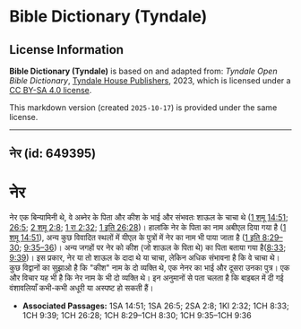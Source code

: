 # Bible Dictionary (Tyndale)

## License Information

**Bible Dictionary (Tyndale)** is based on and adapted from: _Tyndale Open Bible Dictionary_, [Tyndale House Publishers](https://tyndaleopenresources.com/), 2023, which is licensed under a [CC BY-SA 4.0 license](https://creativecommons.org/licenses/by-sa/4.0/legalcode.en).

This markdown version (created `2025-10-17`) is provided under the same license.



--------------------------------

## नेर (id: 649395)

नेर
===

नेर एक बिन्यामिनी थे, वे अब्नेर के पिता और कीश के भाई और संभवतः शाऊल के चाचा थे ([1 शमू 14:51](https://ref.ly/1Sam14:51); [26:5](https://ref.ly/1Sam26:5); [2 शमू 2:8](https://ref.ly/2Sam2:8); [1 रा 2:32](https://ref.ly/1Kgs2:32); [1 इति 26:28](https://ref.ly/1Chr26:28))। हालांकि नेर के पिता का नाम अबीएल दिया गया है ([1 शमू 14:51](https://ref.ly/1Sam14:51)), अन्य कुछ विवादित स्थलों में यीएल के पुत्रों में नेर का नाम भी पाया जाता है ([1 इति 8:29–30](https://ref.ly/1Chr8:29-1Chr8:30); [9:35–36](https://ref.ly/1Chr9:35-1Chr9:36))। अन्य जगहों पर नेर को कीश (जो शाऊल के पिता थे) का पिता बताया गया है([8:33](https://ref.ly/1Chr8:33); [9:39](https://ref.ly/1Chr9:39))। इस प्रकार, नेर या तो शाऊल के दादा थे या चाचा, लेकिन अधिक संभावना है कि वे चाचा थे। कुछ विद्वानों का सुझाओ है कि "कीश" नाम के दो व्यक्ति थे, एक नेनर का भाई और दूसरा उनका पुत्र। एक और विचार यह भी है कि नेर नाम के भी दो व्यक्ति थे। इन अनुमानों से पता चलता है कि बाइबल में दी गई वंशावलियाँ कभी\-कभी अधूरी या अस्पष्ट हो सकती हैं।

* **Associated Passages:** 1SA 14:51; 1SA 26:5; 2SA 2:8; 1KI 2:32; 1CH 8:33; 1CH 9:39; 1CH 26:28; 1CH 8:29–1CH 8:30; 1CH 9:35–1CH 9:36

